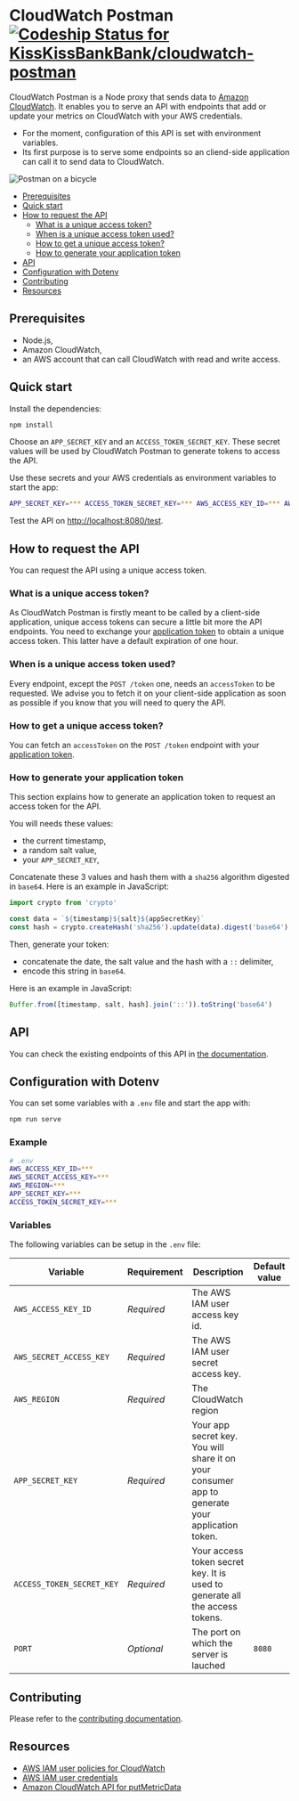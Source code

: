 # CloudWatch Postman [![Codeship Status for KissKissBankBank/cloudwatch-postman](https://app.codeship.com/projects/095c5ef0-5d45-0137-3423-3220a1e64d22/status?branch=master)](https://app.codeship.com/projects/343038)

CloudWatch Postman is a Node proxy that sends data to [Amazon
CloudWatch](https://aws.amazon.com/cloudwatch/). It enables you to serve an API
with endpoints that add or update your metrics on CloudWatch with your AWS
credentials.

- For the moment, configuration of this API is set with environment variables.
- Its first purpose is to serve some endpoints so an cliend-side application can
  call it to send data to CloudWatch.

![Postman on a bicycle](https://user-images.githubusercontent.com/548778/57973195-5be7e680-79a5-11e9-9422-a8e59faa8384.gif)

- [Prerequisites](#prerequisites)
- [Quick start](#quick-start)
- [How to request the API](#how-to-request-the-api)
  - [What is a unique access token?](#what-is-a-unique-access-token)
  - [When is a unique access token used?](#when-is-a-unique-access-token-used)
  - [How to get a unique access token?](#how-to-get-a-unisque-access-token)
  - [How to generate your application
    token](#how-to-generate-your-application-token)
- [API](#api)
- [Configuration with Dotenv](#configuration-with-dotenv)
- [Contributing](#contributing)
- [Resources](#resources)

## Prerequisites

- Node.js,
- Amazon CloudWatch,
- an AWS account that can call CloudWatch with read and write access.

## Quick start

Install the dependencies:

```sh
npm install
```

Choose an `APP_SECRET_KEY` and an `ACCESS_TOKEN_SECRET_KEY`. These secret values
will be used by CloudWatch Postman to generate tokens to access the API.

Use these secrets and your AWS credentials as environment variables to start
the app:

```sh
APP_SECRET_KEY=*** ACCESS_TOKEN_SECRET_KEY=*** AWS_ACCESS_KEY_ID=*** AWS_SECRET_ACCESS_KEY=*** AWS_REGION=*** npm start
```

Test the API on [http://localhost:8080/test](http://localhost:8080/test).

## How to request the API

You can request the API using a unique access token.

### What is a unique access token?

As CloudWatch Postman is firstly meant to be called by a client-side
application, unique access tokens can secure a little bit more the API endpoints.
You need to exchange your [application token](#create-your-application-token) to
obtain a unique access token. This latter have a default expiration of one
hour.

### When is a unique access token used?

Every endpoint, except the `POST /token` one, needs an `accessToken` to be
requested. We advise you to fetch it on your client-side application as soon as
possible if you know that you will need to query the API.

### How to get a unique access token?

You can fetch an `accessToken` on the `POST /token` endpoint with your
[application token](#how-to-generate-your-application-token).

### How to generate your application token

This section explains how to generate an application token to request an access
token for the API.

You will needs these values:
- the current timestamp,
- a random salt value,
- your `APP_SECRET_KEY`,

Concatenate these 3 values and hash them with a `sha256` algorithm digested in
`base64`. Here is an
example in JavaScript:
```js
import crypto from 'crypto'

const data = `${timestamp}${salt}${appSecretKey}`
const hash = crypto.createHash('sha256').update(data).digest('base64')
```

Then, generate your token:
- concatenate the date, the salt value and the hash with a `::` delimiter,
- encode this string in `base64`.

Here is an example in JavaScript:
```js
Buffer.from([timestamp, salt, hash].join('::')).toString('base64')
```

## API

You can check the existing endpoints of this API in [the
documentation](https://github.com/KissKissBankBank/cloudwatch-postman/tree/master/docs/api.md).


## Configuration with Dotenv

You can set some variables with a `.env` file and start the app with:

```sh
npm run serve
```

### Example

```sh
# .env
AWS_ACCESS_KEY_ID=***
AWS_SECRET_ACCESS_KEY=***
AWS_REGION=***
APP_SECRET_KEY=***
ACCESS_TOKEN_SECRET_KEY=***
```

### Variables

The following variables can be setup in the `.env` file:

Variable | Requirement | Description | Default value
--- | --- | ---  | ---
`AWS_ACCESS_KEY_ID` | *Required* | The AWS IAM user access key id. |
`AWS_SECRET_ACCESS_KEY` | *Required* | The AWS IAM user secret access key. |
`AWS_REGION` | *Required* | The CloudWatch region |
`APP_SECRET_KEY` | *Required* | Your app secret key. You will share it on your consumer app to generate your application token. |
`ACCESS_TOKEN_SECRET_KEY` | *Required* | Your access token secret key. It is used to generate all the access tokens. |
`PORT` | *Optional* | The port on which the server is lauched | `8080`

## Contributing

Please refer to the [contributing
documentation](https://github.com/KissKissBankBank/cloudwatch-postman/tree/master/docs/contributing.md).

## Resources

- [AWS IAM user policies for CloudWatch](https://docs.aws.amazon.com/AmazonCloudWatch/latest/logs/iam-identity-based-access-control-cwl.html)
- [AWS IAM user credentials](https://docs.aws.amazon.com/sdk-for-javascript/v2/developer-guide/getting-your-credentials.html)
- [Amazon CloudWatch API for putMetricData](https://docs.aws.amazon.com/AWSJavaScriptSDK/latest/AWS/CloudWatch.html#putMetricData-property)
